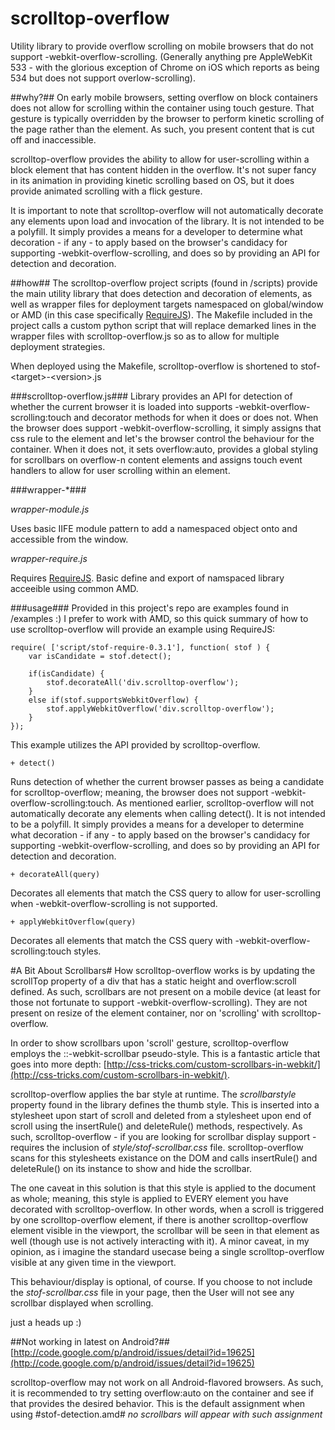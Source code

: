 scrolltop-overflow
==================

Utility library to provide overflow scrolling on mobile browsers that do not support -webkit-overflow-scrolling. (Generally anything pre AppleWebKit 533 - with the glorious exception of Chrome on iOS which reports as being 534 but does not support overlow-scrolling).

##why?##
On early mobile browsers, setting overflow on block containers does not allow for scrolling within the container using touch gesture. That gesture is typically overridden by the browser to perform kinetic scrolling of the page rather than the element. As such, you present content that is cut off and inaccessible.

scrolltop-overflow provides the ability to allow for user-scrolling within a block element that has content hidden in the overflow. It's not super fancy in its animation in providing kinetic scrolling based on OS, but it does provide animated scrolling with a flick gesture.

It is important to note that scrolltop-overflow will not automatically decorate any elements upon load and invocation of the library. It is not intended to be a polyfill. It simply provides a means for a developer to determine what decoration - if any - to apply based on the browser's candidacy for supporting -webkit-overflow-scrolling, and does so by providing an API for detection and decoration.

##how##
The scrolltop-overflow project scripts (found in /scripts) provide the main utility library that does detection and decoration of elements, as well as wrapper files for deployment targets namespaced on global/window or AMD (in this case specifically [RequireJS](http://requirejs.org)). The Makefile included in the project calls a custom python script that will replace demarked lines in the wrapper files with scrolltop-overflow.js so as to allow for multiple deployment strategies.

When deployed using the Makefile, scrolltop-overflow is shortened to stof-&lt;target&gt;-&lt;version&gt;.js

###scrolltop-overflow.js###
Library provides an API for detection of whether the current browser it is loaded into supports -webkit-overflow-scrolling:touch and decorator methods for when it does or does not. When the browser does support -webkit-overflow-scrolling, it simply assigns that css rule to the element and let's the browser control the behaviour for the container. When it does not, it sets overflow:auto, provides a global styling for scrollbars on overflow-n content elements and assigns touch event handlers to allow for user scrolling within an element.

###wrapper-*###

_wrapper-module.js_

Uses basic IIFE module pattern to add a namespaced object onto and accessible from the window.

_wrapper-require.js_

Requires [RequireJS](http://requirejs.org). Basic define and export of namspaced library acceeible using common AMD.

###usage###
Provided in this project's repo are examples found in /examples :) I prefer to work with AMD, so this quick summary of how to use scrolltop-overflow will provide an example using RequireJS:

	require( ['script/stof-require-0.3.1'], function( stof ) {
		var isCandidate = stof.detect();
		
	    if(isCandidate) {
	        stof.decorateAll('div.scrolltop-overflow');
	    }
	    else if(stof.supportsWebkitOverflow) {
	        stof.applyWebkitOverflow('div.scrolltop-overflow');
	    }
	});

This example utilizes the API provided by scrolltop-overflow.

	+ detect()
Runs detection of whether the current browser passes as being a candidate for scrolltop-overflow; meaning, the browser does not support -webkit-overflow-scrolling:touch. As mentioned earlier, scrolltop-overflow will not automatically decorate any elements when calling detect(). It is not intended to be a polyfill. It simply provides a means for a developer to determine what decoration - if any - to apply based on the browser's candidacy for supporting -webkit-overflow-scrolling, and does so by providing an API for detection and decoration.

	+ decorateAll(query)
Decorates all elements that match the CSS query to allow for user-scrolling when -webkit-overflow-scrolling is not supported.

	+ applyWebkitOverflow(query)
Decorates all elements that match the CSS query with -webkit-overflow-scrolling:touch styles.

#A Bit About Scrollbars#
How scrolltop-overflow works is by updating the scrollTop property of a div that has a static height and overflow:scroll defined. As such, scrollbars are not present on a mobile device (at least for those not fortunate to support -webkit-overflow-scrolling). They are not present on resize of the element container, nor on 'scrolling' with scrolltop-overflow.

In order to show scrollbars upon 'scroll' gesture, scrolltop-overflow employs the ::-webkit-scrollbar pseudo-style. This is a fantastic article that goes into more depth: [http://css-tricks.com/custom-scrollbars-in-webkit/](http://css-tricks.com/custom-scrollbars-in-webkit/).

scrolltop-overflow applies the bar style at runtime. The _scrollbarstyle_ property found in the library defines the thumb style. This is inserted into a stylesheet upon start of scroll and deleted from a stylesheet upon end of scroll using the insertRule() and deleteRule() methods, respectively. As such, scrolltop-overflow - if you are looking for scrollbar display support - requires the inclusion of _style/stof-scrollbar.css_ file. scrolltop-overflow scans for this stylesheets existance on the DOM and calls insertRule() and deleteRule() on its instance to show and hide the scrollbar.

The one caveat in this solution is that this style is applied to the document as whole; meaning, this style is applied to EVERY element you have decorated with scrolltop-overflow. In other words, when a scroll is triggered by one scrolltop-overflow element, if there is another scrolltop-overflow element visible in the viewport, the scrollbar will be seen in that element as well (though use is not actively interacting with it). A minor caveat, in my opinion, as i imagine the standard usecase being a single scrolltop-overflow visible at any given time in the viewport.

This behaviour/display is optional, of course. If you choose to not include the _stof-scrollbar.css_ file in your page, then the User will not see any scrollbar displayed when scrolling.

just a heads up :)

##Not working in latest on Android?##
[http://code.google.com/p/android/issues/detail?id=19625](http://code.google.com/p/android/issues/detail?id=19625)

scrolltop-overflow may not work on all Android-flavored browsers. As such, it is recommended to try setting overflow:auto on the container and see if that provides the desired behavior. This is the default assignment when using #stof-detection.amd# _no scrollbars will appear with such assignment_